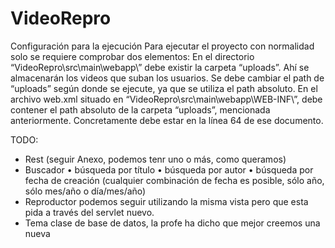 # VideoRepro

Configuración para la ejecución
Para ejecutar el proyecto con normalidad solo se requiere comprobar dos elementos: 
En el directorio “VideoRepro\src\main\webapp\”  debe existir la carpeta “uploads”. Ahí se almacenarán los videos que suban los usuarios.
Se debe cambiar el path de “uploads” según donde se ejecute, ya que se utiliza el path absoluto. En el archivo web.xml situado en “VideoRepro\src\main\webapp\WEB-INF\”, debe contener el path absoluto de la carpeta “uploads”, mencionada anteriormente.
Concretamente debe estar en la línea 64 de ese documento.

TODO:
- Rest (seguir Anexo, podemos tenr uno o más, como queramos)
- Buscador
    • búsqueda por título
    • búsqueda por autor
    • búsqueda por fecha de creación (cualquier combinación de fecha es posible, sólo año,
      sólo mes/año o día/mes/año)
- Reproductor podemos seguir utilizando la misma vista pero que esta pida a través del servlet nuevo.
- Tema clase de base de datos, la profe ha dicho que mejor creemos una nueva
